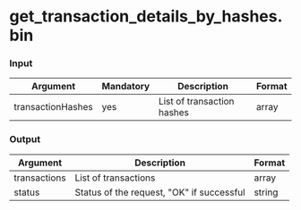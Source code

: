 # get\_transaction\_details\_by\_hashes.bin

### Input

| Argument          | Mandatory | Description                | Format |
| ----------------- | --------- | -------------------------- | ------ |
| transactionHashes | yes       | List of transaction hashes | array  |

### Output

| Argument     | Description                               | Format |
| ------------ | ----------------------------------------- | ------ |
| transactions | List of transactions                      | array  |
| status       | Status of the request, "OK" if successful | string |
